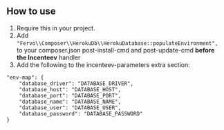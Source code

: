 ## How to use

1. Require this in your project.
2. Add ```"Fervo\\Composer\\HerokuDb\\HerokuDatabase::populateEnvironment",``` to your composer.json post-install-cmd and post-update-cmd **before the Incenteev** handler
3. Add the following to the incenteev-parameters extra section:
```
"env-map": {
    "database_driver": "DATABASE_DRIVER",
    "database_host": "DATABASE_HOST",
    "database_port": "DATABASE_PORT",
    "database_name": "DATABASE_NAME",
    "database_user": "DATABASE_USER",
    "database_password": "DATABASE_PASSWORD"
}
```
